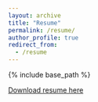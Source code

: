 ```yaml
---
layout: archive
title: "Resume"
permalink: /resume/
author_profile: true
redirect_from:
  - /resume
---
```


{% include base_path %}

[Download resume here](https://erknkokten.github.io/files/resume.pdf)
